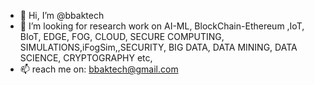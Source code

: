 - 👋 Hi, I’m @bbaktech
- 💞️ I’m looking for research work on AI-ML, BlockChain-Ethereum ,IoT, BIoT, EDGE, FOG, CLOUD, SECURE COMPUTING, SIMULATIONS,iFogSim,,SECURITY, BIG DATA, DATA MINING, DATA SCIENCE, CRYPTOGRAPHY etc,
- 📫 reach me on: bbaktech@gmail.com

<!---
bbaktech/bbaktech is a ✨ special ✨ repository because its `README.md` (this file) appears on your GitHub profile.
You can click the Preview link to take a look at your changes.
--->
